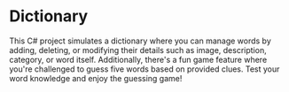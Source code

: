 # Dictionary
This C# project simulates a dictionary where you can manage words by adding, deleting, or modifying their details such as image, description, category, or word itself. Additionally, there's a fun game feature where you're challenged to guess five words based on provided clues. Test your word knowledge and enjoy the guessing game!
